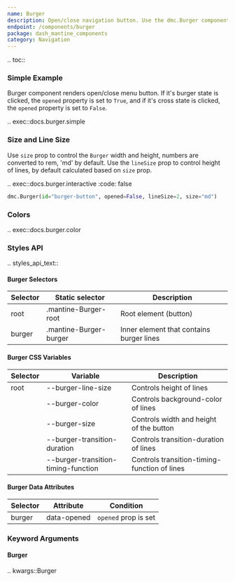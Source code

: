 ```yaml
---
name: Burger
description: Open/close navigation button. Use the dmc.Burger component to toggle navigation menus.
endpoint: /components/burger
package: dash_mantine_components
category: Navigation
---
```


.. toc::

### Simple Example

Burger component renders open/close menu button. If it's burger state is clicked, the `opened` property is set to `True`,
and if it's cross state is clicked, the `opened` property is set to `False`.

.. exec::docs.burger.simple

### Size and Line Size

Use `size` prop to control the `Burger` width and height, numbers are converted to rem, 'md' by default.
Use the `lineSize` prop to control height of lines, by default calculated based on `size` prop.  

.. exec::docs.burger.interactive
    :code: false

```python
dmc.Burger(id="burger-button", opened=False, lineSize=2, size="md")
```

### Colors

.. exec::docs.burger.color

### Styles API

.. styles_api_text::

#### Burger Selectors

| Selector | Static selector         | Description                           |
|----------|--------------------------|---------------------------------------|
| root     | .mantine-Burger-root     | Root element (button)                 |
| burger   | .mantine-Burger-burger   | Inner element that contains burger lines |

#### Burger CSS Variables

| Selector | Variable                            | Description                                |
|----------|-------------------------------------|--------------------------------------------|
| root     | --burger-line-size                  | Controls height of lines                   |
|          | --burger-color                      | Controls background-color of lines         |
|          | --burger-size                       | Controls width and height of the button    |
|          | --burger-transition-duration        | Controls transition-duration of lines      |
|          | --burger-transition-timing-function | Controls transition-timing-function of lines |

#### Burger Data Attributes

| Selector | Attribute    | Condition          |
|----------|--------------|--------------------|
| burger   | data-opened  | `opened` prop is set |

### Keyword Arguments

#### Burger

.. kwargs::Burger

